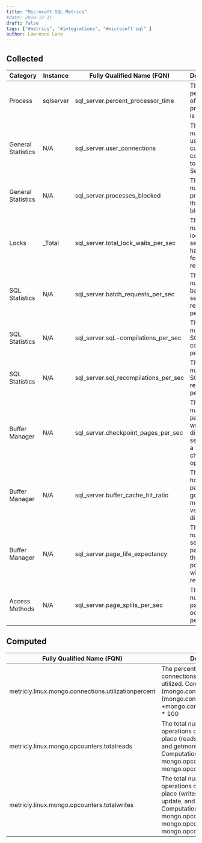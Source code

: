 ```yaml
---
title: "Microsoft SQL Metrics"
#date: 2018-12-11
draft: false
tags: ["#metrics", "#integrations", "#microsoft sql" ]
author: Lawrence Lane
---
```

## Collected

| Category           | Instance  | Fully Qualified Name (FQN)            | Description                                                               |
|--------------------|-----------|---------------------------------------|---------------------------------------------------------------------------|
| Process            | sqlserver | sql_server.percent_processor_time     | The percentage of time the processor is busy.                             |
| General Statistics | N/A       | sql_server.user_connections           | The number of users currently connected to the SQL Server.                |
| General Statistics | N/A       | sql_server.processes_blocked          | The number of processes that are blocked.                                 |
| Locks              | _Total    | sql_server.total_lock_waits_per_sec   | The number of locks per second that had to wait for resources.            |
| SQL Statistics     | N/A       | sql_server.batch_requests_per_sec     | The number of batches the server is receiving per second.                 |
| SQL Statistics     | N/A       | sql_server.sqL-compilations_per_sec   | The number of SQL compiles per second.                                    |
| SQL Statistics     | N/A       | sql_server.sql_recompilations_per_sec | The number of SQL recompiles per second.                                  |
| Buffer Manager     | N/A       | sql_server.checkpoint_pages_per_sec   | The number of pages written to disk per second by a checkpoint operation. |
| Buffer Manager     | N/A       | sql_server.buffer_cache_hit_ratio     | The ratio of how many pages are going to memory versus the disk.          |
| Buffer Manager     | N/A       | sql_server.page_life_expectancy       | The number of seconds a page is in the buffer pool without references.    |
| Access Methods     | N/A       | sql_server.page_splits_per_sec        | The number of page splits occurring per second.                           |

## Computed

| Fully Qualified Name (FQN)                          | Description                                                                                                                                                                                                | Units   | Min | Max  | BASE | CORR | UTIL |
|-----------------------------------------------------|------------------------------------------------------------------------------------------------------------------------------------------------------------------------------------------------------------|---------|-----|------|------|------|------|
| metricly.linux.mongo.connections.utilizationpercent | The percentage of available connections currently being utilized. Computation: (mongo.connections.current / (mongo.connections.current +mongo.connections.available)) * 100                                | percent | 0   | 100  | yes  | no   | yes  |
| metricly.linux.mongo.opcounters.totalreads          | The total number of read operations currently taking place (reads include both query and getmore requests). Computation: mongo.opcounters.query + mongo.opcounters.germore                                 | count   | 0   | none | yes  | no   | no   |
| metricly.linux.mongo.opcounters.totalwrites         | The total number of write operations currently taking place (writes include insert, update, and delete requests). Computation: mongo.opcounters.insert + mongo.opcounters.update + mongo.opcounters.delete | count   | 0   | none | yes  | no   | no   |
